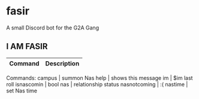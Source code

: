 # fasir
A small Discord bot for the G2A Gang

## I AM FASIR
Command | Description
------------ | -------------
Commands: 
  campus       | summon Nas
  help         | shows this message
  im           | $im last roll
  isnascomin   | bool
  nas          | relationship status
  nasnotcoming | :(
  nastime      | set Nas time

